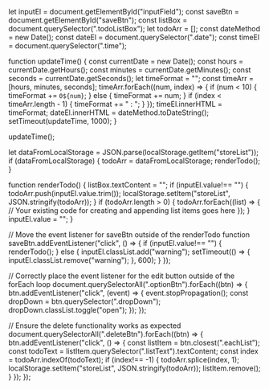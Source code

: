 let inputEl = document.getElementById("inputField");
const saveBtn = document.getElementById("saveBtn");
const listBox = document.querySelector(".todoListBox");
let todoArr = [];
const dateMethod = new Date();
const dateEl = document.querySelector(".date");
const timeEl = document.querySelector(".time");

function updateTime() {
    const currentDate = new Date();
    const hours = currentDate.getHours();
    const minutes = currentDate.getMinutes();
    const seconds = currentDate.getSeconds();
    let timeFormat = "";
    const timeArr = [hours, minutes, seconds];
    timeArr.forEach((num, index) => {
        if (num < 10) {
            timeFormat += `0${num}`;
        } else {
            timeFormat += num;
        }
        if (index < timeArr.length - 1) {
            timeFormat += " : ";
        }
    });
    timeEl.innerHTML = timeFormat;
    dateEl.innerHTML = dateMethod.toDateString();
    setTimeout(updateTime, 1000);
}

updateTime();

let dataFromLocalStorage = JSON.parse(localStorage.getItem("storeList"));
if (dataFromLocalStorage) {
    todoArr = dataFromLocalStorage;
    renderTodo();
}

function renderTodo() {
    listBox.textContent = "";
    if (inputEl.value!== "") {
        todoArr.push(inputEl.value.trim());
        localStorage.setItem("storeList", JSON.stringify(todoArr));
    }
    if (todoArr.length > 0) {
        todoArr.forEach((list) => {
            // Your existing code for creating and appending list items goes here
        });
    }
    inputEl.value = "";
}

// Move the event listener for saveBtn outside of the renderTodo function
saveBtn.addEventListener("click", () => {
    if (inputEl.value!== "") {
        renderTodo();
    } else {
        inputEl.classList.add("warning");
        setTimeout(() => {
            inputEl.classList.remove("warning");
        }, 600);
    }
});

// Correctly place the event listener for the edit button outside of the forEach loop
document.querySelectorAll(".optionBtn").forEach((btn) => {
    btn.addEventListener("click", (event) => {
        event.stopPropagation();
        const dropDown = btn.querySelector(".dropDown");
        dropDown.classList.toggle("open");
    });
});

// Ensure the delete functionality works as expected
document.querySelectorAll(".deleteBtn").forEach((btn) => {
    btn.addEventListener("click", () => {
        const listItem = btn.closest(".eachList");
        const todoText = listItem.querySelector(".listText").textContent;
        const index = todoArr.indexOf(todoText);
        if (index!== -1) {
            todoArr.splice(index, 1);
            localStorage.setItem("storeList", JSON.stringify(todoArr));
            listItem.remove();
        }
    });
});
